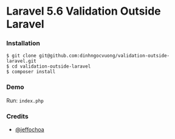 Laravel 5.6 Validation Outside Laravel
=

### Installation
```
$ git clone git@github.com:dinhngocvuong/validation-outside-laravel.git
$ cd validation-outside-laravel
$ composer install
```

### Demo
Run: `index.php`

### Credits
- [@jeffochoa](https://medium.com/@jeffochoa/using-the-illuminate-validation-validator-class-outside-laravel-6b2b0c07d3a4)
